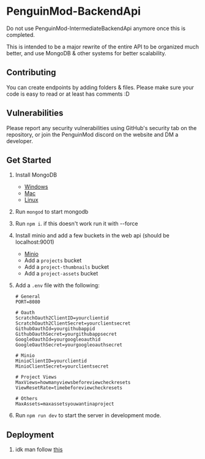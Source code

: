 # PenguinMod-BackendApi

Do not use PenguinMod-IntermediateBackendApi anymore once this is completed.

This is intended to be a major rewrite of the entire API to be organized much better, and use MongoDB & other systems for better scalability.

## Contributing

You can create endpoints by adding folders & files. Please make sure your code is easy to read or at least has comments :D

## Vulnerabilities

Please report any security vulnerabilities using GitHub's security tab on the repository, or join the PenguinMod discord on the website and DM a developer.

## Get Started

1. Install MongoDB
    - [Windows](https://docs.mongodb.com/manual/tutorial/install-mongodb-on-windows/)
    - [Mac](https://docs.mongodb.com/manual/tutorial/install-mongodb-on-os-x/)
    - [Linux](https://docs.mongodb.com/manual/administration/install-on-linux/)
2. Run `mongod` to start mongodb
3. Run `npm i`. if this doesn't work run it with --force
4. Install minio and add a few buckets in the web api (should be localhost:9001)
   - [Minio](https://docs.min.io/docs/minio-quickstart-guide.html)
   - Add a `projects` bucket
   - Add a `project-thumbnails` bucket
   - Add a `project-assets` bucket
5. Add a `.env` file with the following:

    ```env
    # General
    PORT=8080

    # Oauth
    ScratchOauth2ClientID=yourclientid
    ScratchOauth2ClientSecret=yourclientsecret
    GithubOauthId=yourgithubappid
    GithubOauthSecret=yourgithubappsecret
    GoogleOauthId=yourgoogleoauthid
    GoogleOauthSecret=yourgoogleoauthsecret

    # Minio
    MinioClientID=yourclientid
    MinioClientSecret=yourclientsecret

    # Project Views
    MaxViews=howmanyviewsbeforeviewcheckresets
    ViewResetRate=timebeforeviewcheckresets

    # Others
    MaxAssets=maxassetsyouwantinaproject
    ```

6. Run `npm run dev` to start the server in development mode.

## Deployment

1. idk man follow [this](https://www.mongodb.com/docs/manual/administration/security-checklist/#std-label-security-checklist)
